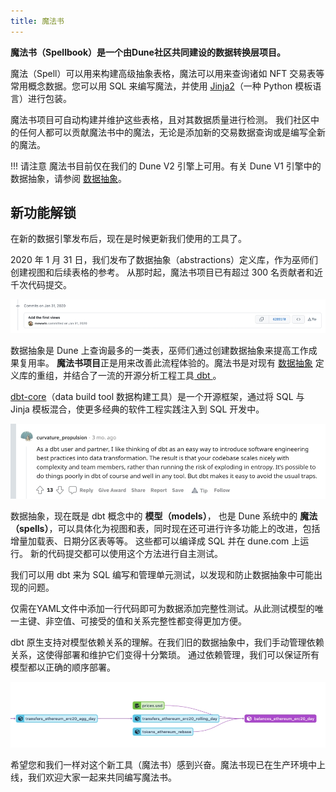 ```yaml
---
title: 魔法书
---
```


**魔法书（Spellbook）是一个由Dune社区共同建设的数据转换层项目。**

魔法（Spell）可以用来构建高级抽象表格，魔法可以用来查询诸如 NFT 交易表等常用概念数据。您可以用 SQL 来编写魔法，并使用 [Jinja2](https://jinja.palletsprojects.com/)（一种 Python 模板语言）进行包装。

魔法书项目可自动构建并维护这些表格，且对其数据质量进行检测。 我们社区中的任何人都可以贡献魔法书中的魔法，无论是添加新的交易数据查询或是编写全新的魔法。

!!! 请注意
    魔法书目前仅在我们的 Dune V2 引擎上可用。有关 Dune V1 引擎中的数据抽象，请参阅 [数据抽象](../tables/v1/abstractions/index.md)。

## 新功能解锁

在新的数据引擎发布后，现在是时候更新我们使用的工具了。

2020 年 1 月 31 日，我们发布了数据抽象（abstractions）定义库，作为巫师们创建视图和后续表格的参考。 从那时起，魔法书项目已有超过 300 名贡献者和近千次代码提交。

![Mats inaugural comment](images/mats-inaugural-comment.jpg)

数据抽象是 Dune 上查询最多的一类表，巫师们通过创建数据抽象来提高工作成果复用率。  **魔法书项目**正是用来改善此流程体验的。魔法书是对现有 [数据抽象](https://github.com/duneanalytics/spellbook/index.md) 定义库的重组，并结合了一流的开源分析工程工具[ dbt ](https://docs.getdbt.com/docs/introduction)。

[dbt-core](https://docs.getdbt.com/docs/introduction)（data build tool 数据构建工具）是一个开源框架，通过将 SQL 与 Jinja 模板混合，使更多经典的软件工程实践注入到 SQL 开发中。 

![Succinct description of why we are appropriately hyped on dbt ](images/short-dbt-description.jpg)

数据抽象，现在既是 dbt 概念中的 **模型（models）**， 也是 Dune 系统中的 **魔法（spells）**，可以具体化为视图和表，同时现在还可进行许多功能上的改进，包括增量加载表、日期分区表等等。 这些都可以编译成 SQL 并在 dune.com 上运行。 新的代码提交都可以使用这个方法进行自主测试。

我们可以用 dbt 来为 SQL 编写和管理单元测试，以发现和防止数据抽象中可能出现的问题。

仅需在YAML文件中添加一行代码即可为数据添加完整性测试。从此测试模型的唯一主键、非空值、可接受的值和关系完整性都变得更加方便。

dbt 原生支持对模型依赖关系的理解。在我们旧的数据抽象中，我们手动管理依赖关系，这使得部署和维护它们变得十分繁琐。 通过依赖管理，我们可以保证所有模型都以正确的顺序部署。

![Dependency graph created by dbt showing erc20 daily balances dependency tree](images/dbt-erc20-dependency-graph.jpg)

希望您和我们一样对这个新工具（魔法书）感到兴奋。魔法书现已在生产环境中上线，我们欢迎大家一起来共同编写魔法书。

